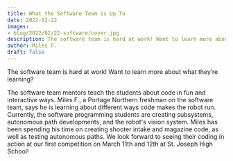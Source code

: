 ```yaml
---
title: What the Software Team is Up To
date: 2022-02-22
images:
- blog/2022/02/22-software/cover.jpg
description: The software team is hard at work! Want to learn more about what they’re learning?
author: Miles F.
draft: false
---
```


The software team is hard at work! Want to learn more about what they’re learning?

<!--more-->

The software team mentors teach the students about code in fun and interactive ways. Miles F., a Portage Northern freshman on the software team, says he is learning about different ways code makes the robot run. Currently, the software programming students are creating subsystems, autonomous path developments, and the robot's vision system. Miles has been spending his time on creating shooter intake and magazine code, as well as testing autonomous paths. We look forward to seeing their coding in action at our first competition on March 11th and 12th at St. Joseph High School!
